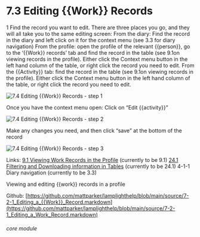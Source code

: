 # 7.3 Editing {{Work}} Records

 1  Find the record you want to edit. There are three places you go, and they will all take you to the same editing screen:
From the diary: Find the record in the diary and left click on it for the context menu (see 3.3 for diary navigation)
From the profile: open the profile of the relevant {{person}}, go to the ‘{{Work}} records’ tab and find the record in the table (see 9.1on viewing records in the profile). Either click the Context menu button in the left hand column of the table, or right click the record you need to edit.
From the {{Activity}} tab: find the record in the table (see 9.1on viewing records in the profile). Either click the Context menu button in the left hand column of the table, or right click the record you need to edit.

![7.4 Editing {{Work}} Records - step 1](7.4_Editing_Work_Records_im_1.png)

Once you have the context menu open:
Click on “Edit {{activity}}”

![7.4 Editing {{Work}} Records - step 2](7.4_Editing_Work_Records_im_2.png)

Make any changes you need, and then click “save” at the bottom of the record

![7.4 Editing {{Work}} Records - step 3](7.4_Editing_Work_Records_im_3.png)

Links: [9.1 Viewing Work Records in the Profile](/help/index/p/9.1) (currently to be 9.1)
[24.1 Filtering and Downloading information in Tables](/help/index/p/24.1) (currently to be 24.1)
4-1-1 Diary navigation (currently to be 3.3)

Viewing and editing {{work}} records in a profile

Github: [https://github.com/mattparker/lamplighthelp/blob/main/source/7-2-1_Editing_a_{{Work}}_Record.markdown](https://github.com/mattparker/lamplighthelp/blob/main/source/7-2-1_Editing_a_Work_Record.markdown)


###### core module